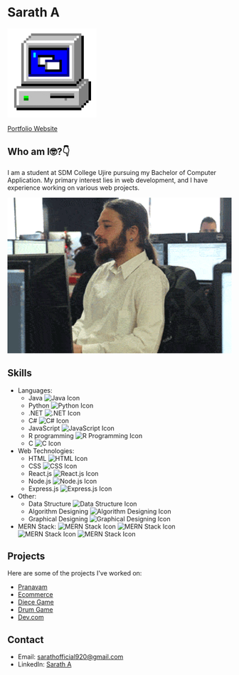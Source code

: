 # Sarath A
<p align="left">
  <img src="/assests/giphy.gif" alt="Alt Text" height="200">
</p>

[Portfolio Website](https://sarathofficial.vercel.app)


## Who am I🤓?👇
I am a student at SDM College Ujire pursuing my Bachelor of Computer Application. My primary interest lies in web development, and I have experience working on various web projects.
<p align="left">
  <img src="/assests/giphy 2.gif" alt="Alt Text" width="650" height="350"> 
</p>

## Skills

- Languages: 
  - Java ![Java Icon](https://img.icons8.com/color/48/000000/java-coffee-cup-logo--v1.png)
  - Python ![Python Icon](https://img.icons8.com/color/48/000000/python--v1.png)
  - .NET ![.NET Icon](https://img.icons8.com/color/48/000000/dot-net.png)
  - C# ![C# Icon](https://img.icons8.com/color/48/000000/c-sharp-logo.png)
  - JavaScript ![JavaScript Icon](https://img.icons8.com/color/48/000000/javascript--v1.png)
  - R programming ![R Programming Icon](https://img.icons8.com/color/48/000000/r.png)
  - C ![C Icon](https://img.icons8.com/color/48/000000/c-programming.png)
- Web Technologies: 
  - HTML ![HTML Icon](https://img.icons8.com/color/48/000000/html-5--v1.png)
  - CSS ![CSS Icon](https://img.icons8.com/color/48/000000/css3.png)
  - React.js ![React.js Icon](https://img.icons8.com/office/48/000000/react.png)
  - Node.js ![Node.js Icon](https://img.icons8.com/color/48/000000/nodejs.png)
  - Express.js ![Express.js Icon](https://img.icons8.com/ios/50/000000/express.png)
- Other: 
  - Data Structure ![Data Structure Icon](https://img.icons8.com/dusk/64/000000/stack-of-files.png)
  - Algorithm Designing ![Algorithm Designing Icon](https://img.icons8.com/plasticine/100/000000/running-maze.png)
  - Graphical Designing ![Graphical Designing Icon](https://img.icons8.com/fluency/48/000000/graphics-design.png)
- MERN Stack:
  ![MERN Stack Icon](https://img.icons8.com/color/48/000000/mongodb.png) ![MERN Stack Icon](https://img.icons8.com/color/48/000000/react-native.png) ![MERN Stack Icon](https://img.icons8.com/color/48/000000/nodejs.png) ![MERN Stack Icon](https://img.icons8.com/color/48/000000/express.png)


## Projects 

Here are some of the projects I've worked on:

- [Pranavam](https://saratha9.github.io/Pranavam/)
- [Ecommerce](https://saratha9.github.io/Move-It/)
- [Diece Game](https://saratha9.github.io/Dice-Game/)
- [Drum Game](https://saratha9.github.io/BeatMaster-Drum-Kit-Challenge/)
- [Dev.com](https://saratha9.github.io/Dev.com/)


## Contact

- Email: sarathofficial920@gmail.com
- LinkedIn: [Sarath A](https://www.linkedin.com/in/sarath-adukkadukkam)




